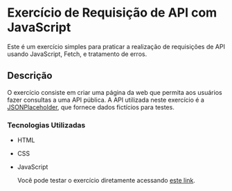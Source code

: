 # Exercício de Requisição de API com JavaScript

Este é um exercício simples para praticar a realização de requisições de API usando JavaScript, Fetch, e tratamento de erros.

## Descrição

O exercício consiste em criar uma página da web que permita aos usuários fazer consultas a uma API pública. A API utilizada neste exercício é a [JSONPlaceholder](https://jsonplaceholder.typicode.com/), que fornece dados fictícios para testes.

### Tecnologias Utilizadas

* HTML
* CSS
* JavaScript

  Você pode testar o exercício diretamente acessando [este link](https://allan516.github.io/Requisicao-de-API-com-JavaScript/).

 
